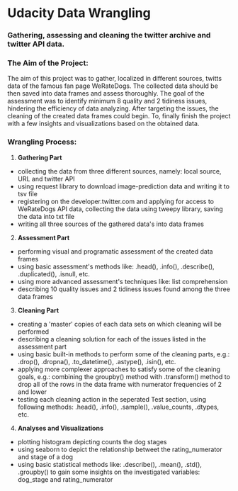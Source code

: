 # Udacity Data Wrangling
### Gathering, assessing and cleaning the twitter archive and twitter API data. 

### The Aim of the Project:
The aim of this project was to gather, localized in different sources, twitts data of the famous fan page WeRateDogs. The collected data should be then saved into data frames and assess thoroughly. The goal of the assessment was to identify minimum 8 quality and 2 tidiness issues, hindering the efficiency of data analyzing. After targeting the issues, the cleaning of the created data frames could begin. To, finally finish the project with a few insights and visualizations based on the obtained data.

### Wrangling Process:
1. **Gathering Part**
* collecting the data from three different sources, namely: local source, URL and twitter API
* using request library to download image-prediction data and writing it to tsv file
* registering on the developer.twitter.com and applying for access to WeRateDogs API data, collecting the data using tweepy library, saving the data into txt file
* writing all three sources of the gathered data's into data frames

2. **Assessment Part**
* performing visual and programatic assessment of the created data frames
* using basic assessment's methods like: .head(), .info(), .describe(), .duplicated(), .isnull, etc.
* using more advanced assessment's techniques like: list comprehension 
* describing 10 quality issues and 2 tidiness issues found among the three data frames

3. **Cleaning Part**
* creating a 'master' copies of each data sets on which cleaning will be performed
* describing a cleaning solution for each of the issues listed in the assessment part
* using basic built-in methods to perform some of the cleaning parts, e.g.: .drop(), .dropna(), .to_datetime(), .astype(), .isin(), etc.
* applying more complexer approaches to satisfy some of the cleaning goals, e.g.: combining the groupby() method with .transform() method to drop all of the rows in the data frame with numerator frequencies of 2 and lower
* testing each cleaning action in the seperated Test section, using following methods: .head(), .info(), .sample(), .value_counts, .dtypes, etc.

4. **Analyses and Visualizations**
* plotting histogram depicting counts the dog stages
* using seaborn to depict the relationship betweet the rating_numerator and stage of a dog 
* using basic statistical methods like: .describe(), .mean(), .std(), .groupby() to gain some insights on the investigated variables: dog_stage and rating_numerator
